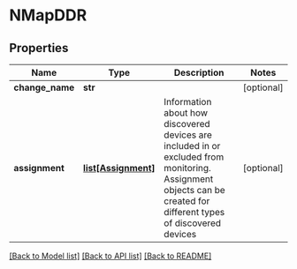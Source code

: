 # NMapDDR

## Properties
Name | Type | Description | Notes
------------ | ------------- | ------------- | -------------
**change_name** | **str** |  | [optional] 
**assignment** | [**list[Assignment]**](Assignment.md) | Information about how discovered devices are included in or excluded from monitoring. Assignment objects can be created for different types of discovered devices | [optional] 

[[Back to Model list]](../README.md#documentation-for-models) [[Back to API list]](../README.md#documentation-for-api-endpoints) [[Back to README]](../README.md)


